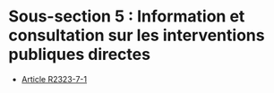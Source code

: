 # Sous-section 5 : Information et consultation   sur les interventions publiques directes

* [Article R2323-7-1](./LEGIARTI000020464539.md)
